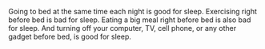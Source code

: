 Going to bed at the same time each night is good for sleep. Exercising right
before bed is bad for sleep. Eating a big meal right before bed is also bad for
sleep. And turning off your computer, TV, cell phone, or any other gadget
before bed, is good for sleep.
